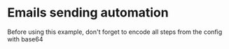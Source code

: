 # Emails sending automation
Before using this example, don't forget to encode all steps from the config with base64

